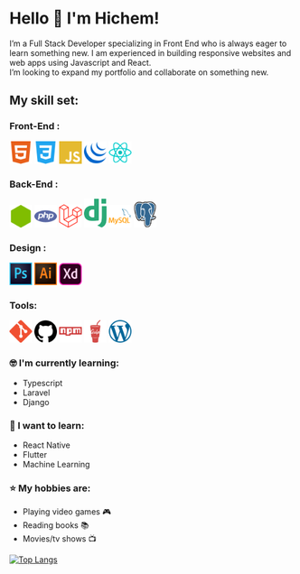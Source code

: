 # Hello 👋 I'm Hichem!

I’m a Full Stack Developer specializing in Front End who is always eager to learn something new. I am experienced in building responsive websites and web apps using Javascript and React.  
I’m looking to expand my portfolio and collaborate on something new.  

## My skill set:  
### Front-End :   
<p>
<img src="https://raw.githubusercontent.com/Hichem-Chabou/Hichem-Chabou/master/assets/html5.svg" height="auto" width="40">
<img src="https://raw.githubusercontent.com/Hichem-Chabou/Hichem-Chabou/master/assets/css3.svg" height="auto" width="40">
<img src="https://raw.githubusercontent.com/Hichem-Chabou/Hichem-Chabou/master/assets/javascript.svg" height="auto" width="40">
<img src="https://raw.githubusercontent.com/Hichem-Chabou/Hichem-Chabou/master/assets/jquery.svg" height="auto" width="40">
<img src="https://raw.githubusercontent.com/Hichem-Chabou/Hichem-Chabou/master/assets/react.svg" height="auto" width="40">
</p>  

### Back-End :   
<p>
<img src="https://raw.githubusercontent.com/Hichem-Chabou/Hichem-Chabou/master/assets/node.svg" height="auto" width="40">
<img src="https://raw.githubusercontent.com/Hichem-Chabou/Hichem-Chabou/master/assets/php.svg" height="auto" width="40">
<img src="https://raw.githubusercontent.com/Hichem-Chabou/Hichem-Chabou/master/assets/laravel.svg" height="auto" width="40">
<img src="https://raw.githubusercontent.com/Hichem-Chabou/Hichem-Chabou/master/assets/django.svg" height="auto" width="40">
<img src="https://raw.githubusercontent.com/Hichem-Chabou/Hichem-Chabou/master/assets/mysql.svg" height="auto" width="40">
<img src="https://raw.githubusercontent.com/Hichem-Chabou/Hichem-Chabou/master/assets/postgresql.svg" height="auto" width="40">
</p>  

### Design :   
<p>
<img src="https://raw.githubusercontent.com/Hichem-Chabou/Hichem-Chabou/master/assets/photoshop.svg" height="auto" width="40">
<img src="https://raw.githubusercontent.com/Hichem-Chabou/Hichem-Chabou/master/assets/illustrator.svg" height="auto" width="40">
<img src="https://raw.githubusercontent.com/Hichem-Chabou/Hichem-Chabou/master/assets/XD.svg" height="auto" width="40">
</p>

### Tools:   
<p>
<img src="https://raw.githubusercontent.com/Hichem-Chabou/Hichem-Chabou/master/assets/git.svg" height="auto" width="40">
<img src="https://raw.githubusercontent.com/Hichem-Chabou/Hichem-Chabou/master/assets/github.svg" height="auto" width="40">
<img src="https://raw.githubusercontent.com/Hichem-Chabou/Hichem-Chabou/master/assets/npm.svg" height="auto" width="40">
<img src="https://raw.githubusercontent.com/Hichem-Chabou/Hichem-Chabou/master/assets/gulp.svg" height="auto" width="40">
<img src="https://raw.githubusercontent.com/Hichem-Chabou/Hichem-Chabou/master/assets/wordpress.svg" height="auto" width="40">
</p>  

### :nerd_face: I'm currently learning:  
- Typescript
- Laravel
- Django

### :thinking: I want to learn:  
- React Native
- Flutter
- Machine Learning

### :star: My hobbies are:  
- Playing video games :video_game:
- Reading books :books:
- Movies/tv shows :tv:  

[![Top Langs](https://github-readme-stats.vercel.app/api/top-langs/?username=Hichem-Chabou)](https://github.com/anuraghazra/github-readme-stats)